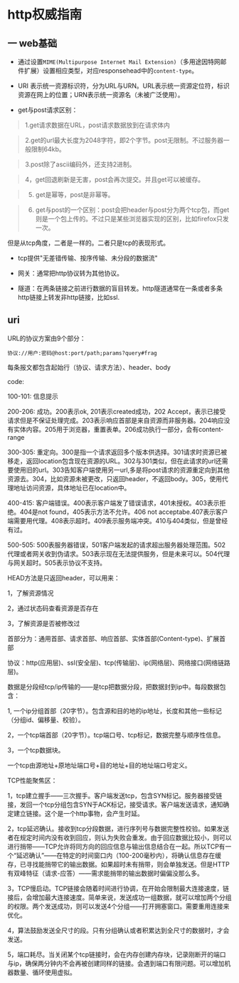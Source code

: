 # http权威指南

## 一 web基础

+ 通过设置`MIME(Multipurpose Internet Mail Extension)`（多用途因特网邮件扩展）设置相应类型，对应responsehead中的`content-type`。

+ URI 表示统一资源标识符，分为URL与URN。URL表示统一资源定位符，标识资源在网上的位置；URN表示统一资源名（未被广泛使用）。

+ get与post请求区别：

> 1.get请求数据在URL，post请求数据放到在请求体内

> 2.get的url最大长度为2048字符，即2个字节。post无限制。不过服务器一般限制64kb。

> 3.post除了ascii编码外，还支持2进制。

> 4，get回退刷新是无害，post会再次提交。并且get可以被缓存。

> 5. get是幂等，post是非幂等。

> 6. get与post的一个区别：post会把header与post分为两个tcp包，而get则是一个包上传的。不过只是某些浏览器实现的区别，比如firefox只发一次。

但是从tcp角度，二者是一样的。二者只是tcp的表现形式。

+ tcp提供"无差错传输、按序传输、未分段的数据流"

+ 网关：通常把http协议转为其他协议。

+ 隧道：在两条链接之前进行数据的盲目转发。http隧道通常在一条或者多条http链接上转发非http链接，比如ssl.

## uri

URL的协议方案由9个部分：

`协议://用户:密码@host:port/path;params?query#frag`

每条报文都包含起始行（协议、请求方法）、header、body

code:

100-101: 信息提示

200-206: 成功。200表示ok, 201表示created成功，202 Accept，表示已接受请求但是不保证处理完成。203表示响应首部是来自资源而非服务器。204响应没有实体内容。205用于浏览器，重置表单。206成功执行一部分，会有content-range

300-305: 重定向。300是指一个请求返回多个版本供选择。301请求时资源已被移走，返回location包含现在资源的URL。302与301类似，但在此请求的url还需要使用旧的url。303告知客户端使用另一url,多是将post请求的资源重定向到其他资源去。304，比如资源未被更改，只返回header，不返回body。305，使用代理地址访问资源，具体地址已在location中。

400-415: 客户端错误。400表示客户端发了错误请求，401未授权。403表示拒绝。404是not found，405表示方法不允许。406 not acceptabe.407表示客户端需要用代理。408表示超时。409表示服务端冲突。410与404类似，但是曾经有过。

500-505: 500表服务器错误，501客户端发起的请求超出服务器处理范围。502代理或者网关收到伪请求。503表示现在无法提供服务，但是未来可以。504代理与网关超时。505表示协议不支持。

HEAD方法是只返回header，可以用来：

1，了解资源情况

2，通过状态码查看资源是否存在

3，了解资源是否被修改过

首部分为：通用首部、请求首部、响应首部、实体首部(Content-type)、扩展首部

协议：http(应用层)、ssl(安全层)、tcp(传输层)、ip(网络层)、网络接口(网络链路层)。

数据是分段经tcp/ip传输的——是tcp把数据分段，把数据封到ip中。每段数据包含：

1, 一个ip分组首部（20字节）。包含源和目的地的ip地址，长度和其他一些标记（分组id、偏移量、校验）。

2，一个tcp端首部（20字节）。tcp端口号、tcp标记，数据完整与顺序性信息。

3，一个tcp数据块。

一个tcp由源地址+原地址端口号+目的地址+目的地址端口号定义。

TCP性能聚焦区：

1，tcp建立握手——三次握手。客户端发送tcp，包含SYN标记。服务器接受链接，发回一个tcp分组包含SYN于ACK标记，接受请求。客户端发送请求，通知确定建立链接。这个是一个http事物，会产生时延。

2，tcp延迟确认。接收到tcp分段数据，进行序列号与数据完整性校验。如果发送者在规定时间内没有收到回应，则认为失败会重发。由于回应数据比较小，则可以进行捎带——TCP允许将同方向的回应信息与输出信息结合在一起。所以TCP有一个“延迟确认”——在特定的时间窗口内（100-200毫秒内），将确认信息存在缓存，已寻找能捎带它的输出数据。如果超时未有捎带，则会单独发送。但是HTTP有双峰特征（请求-应答）——需求能捎带的输出数据时偏偏没那么多。

3，TCP慢启动。TCP链接会随着时间进行协调，在开始会限制最大连接速度，链接后，会增加最大连接速度。简单来说，发送成功一组数据，就可以增加两个分组的权限。两个发送成功，则可以发送4个分组——打开拥塞窗口。需要重用连接来优化。

4，算法鼓励发送全尺寸的段。只有分组确认或者积累达到全尺寸的数据时，才会发送。

5，端口耗尽。当关闭某个tcp链接时，会在内存创建内存块，记录刚断开的端口与ip，确保两分钟内不会再被创建同样的链接。会遇到端口有限问题。可以增加机器数量、循环使用虚拟。
